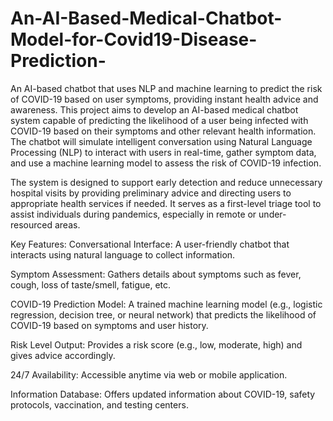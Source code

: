 # An-AI-Based-Medical-Chatbot-Model-for-Covid19-Disease-Prediction-
An AI-based chatbot that uses NLP and machine learning to predict the risk of COVID-19 based on user symptoms, providing instant health advice and awareness.
This project aims to develop an AI-based medical chatbot system capable of predicting the likelihood of a user being infected with COVID-19 based on their symptoms and other relevant health information. The chatbot will simulate intelligent conversation using Natural Language Processing (NLP) to interact with users in real-time, gather symptom data, and use a machine learning model to assess the risk of COVID-19 infection.

The system is designed to support early detection and reduce unnecessary hospital visits by providing preliminary advice and directing users to appropriate health services if needed. It serves as a first-level triage tool to assist individuals during pandemics, especially in remote or under-resourced areas.

Key Features: Conversational Interface: A user-friendly chatbot that interacts using natural language to collect information.

Symptom Assessment: Gathers details about symptoms such as fever, cough, loss of taste/smell, fatigue, etc.

COVID-19 Prediction Model: A trained machine learning model (e.g., logistic regression, decision tree, or neural network) that predicts the likelihood of COVID-19 based on symptoms and user history.

Risk Level Output: Provides a risk score (e.g., low, moderate, high) and gives advice accordingly.

24/7 Availability: Accessible anytime via web or mobile application.

Information Database: Offers updated information about COVID-19, safety protocols, vaccination, and testing centers.
